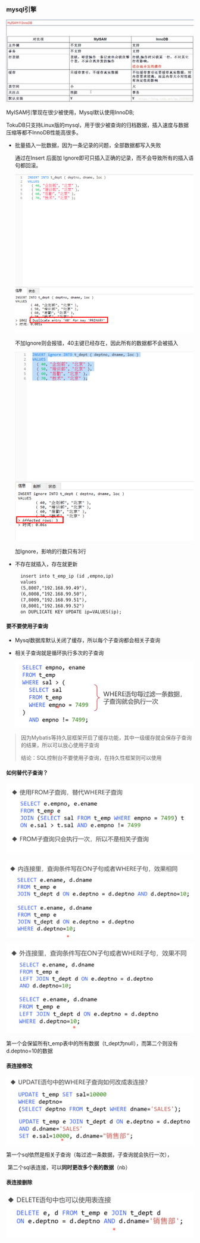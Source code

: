 ### mysql引擎

![img](.\CRUD.assets\20181010091048777.png)

MyISAM引擎现在很少被使用，Mysql默认使用InnoDB;

TokuDB只支持Linux版的mysql，用于很少被查询的归档数据，插入速度与数据压缩等都不InnoDB性能高很多。



* 批量插入一批数据，因为一条记录的问题，全部数据都写入失败

  通过在Insert 后面加 Ignore即可只插入正确的记录，而不会导致所有的插入语句都回滚。

  ![1570252114019](.\CRUD.assets\1570252114019.png)

  不加Ignore则会报错，40主键已经存在，因此所有的数据都不会被插入

  ![1570252204419](.\CRUD.assets\1570252204419.png)

  加Ignore，影响的行数只有3行

* 不存在就插入，存在就更新

  ```mysql
  	insert into t_emp_ip (id ,empno,ip)
  	values 
  	(5,8007,"192.168.99.49"),
  	(6,8008,"192.168.99.50"),
  	(7,8009,"192.168.99.51"),
  	(8,8001,"192.168.99.52")
  	on DUPLICATE KEY UPDATE ip=VALUES(ip);
  ```

  

#### 要不要使用子查询

* Mysql数据库默认关闭了缓存，所以每个子查询都会相关子查询

* 相关子查询就是循环执行多次的子查询

  ![1570264113581](.\CRUD.assets\1570264113581.png)

> 因为Mybatis等持久层框架开启了缓存功能，其中一级缓存就会保存子查询的结果，所以可以放心使用子查询
>
> 结论：SQL控制台不要使用子查询，在持久性框架则可以使用

#### 如何替代子查询？

![1570264343574](.\CRUD.assets\1570264343574.png)

![1570264397755](.\CRUD.assets\1570264397755.png)

![1570264448857](.\CRUD.assets\1570264448857.png)

​			第一个会保留所有t_emp表中的所有数据（t_dept为null），而第二个则没有d.deptno=10的数据



#### 表连接修改

![1570264698406](.\CRUD.assets\1570264698406.png)

​	第一个sql依然是相关子查询（每过滤一条数据，子查询就会执行一次），

​	第二个sql表连接，可以**同时更改多个表的数据**（nb）

#### 表连接删除

![1570264887475](.\CRUD.assets\1570264887475.png)







